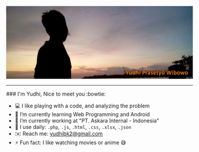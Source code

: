 <img src="yudhipw.jpg"/>
<hr></hr>
### I'm Yudhi, Nice to meet you :bowtie:

- :computer: I like playing with a code, and analyzing the problem
- :book: I’m currently learning Web Programming and Android
- :construction_worker: I’m currently working at "PT. Askara Internal - Indonesia"
- :wrench: I use daily: `.php`, `.js`, `.html`, `.css`, `.xlsx`, `.json`
- :envelope: Reach me: [yudhibk2@gmail.com](mailto:yudhibk2@gmail.com)
- :zap: Fun fact: I like watching movies or anime :sweat_smile:

<!--
**yudhibk/yudhibk** is a ✨ _special_ ✨ repository because its `README.md` (this file) appears on your GitHub profile.

Here are some ideas to get you started:

- 🔭 I’m currently working on ...
- 🌱 I’m currently learning ...
- 👯 I’m looking to collaborate on ...
- 🤔 I’m looking for help with ...
- 💬 Ask me about ...
- 📫 How to reach me: ...
- 😄 Pronouns: ...
- ⚡ Fun fact: ...
-->
